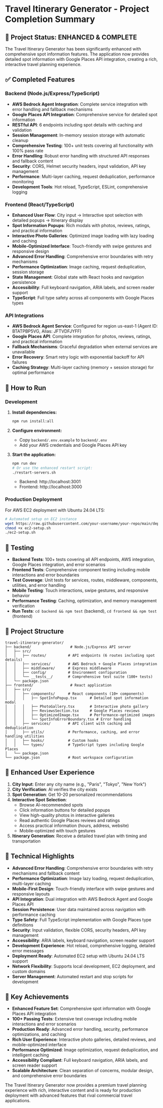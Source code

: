 # Travel Itinerary Generator - Project Completion Summary

## 🎉 Project Status: ENHANCED & COMPLETE

The Travel Itinerary Generator has been significantly enhanced with comprehensive spot information features. The application now provides detailed spot information with Google Places API integration, creating a rich, interactive travel planning experience.

## ✅ Completed Features

### Backend (Node.js/Express/TypeScript)
- **AWS Bedrock Agent Integration**: Complete service integration with error handling and fallback mechanisms
- **Google Places API Integration**: Comprehensive service for detailed spot information
- **RESTful API**: 6 endpoints including spot details with caching and validation
- **Session Management**: In-memory session storage with automatic cleanup
- **Comprehensive Testing**: 100+ unit tests covering all functionality with 100% pass rate
- **Error Handling**: Robust error handling with structured API responses and fallback content
- **Security**: CORS, Helmet security headers, input validation, API key management
- **Performance**: Multi-layer caching, request deduplication, performance monitoring
- **Development Tools**: Hot reload, TypeScript, ESLint, comprehensive logging

### Frontend (React/TypeScript)
- **Enhanced User Flow**: City input → Interactive spot selection with detailed popups → Itinerary display
- **Spot Information Popups**: Rich modals with photos, reviews, ratings, and practical information
- **Interactive Photo Galleries**: Optimized image loading with lazy loading and caching
- **Mobile-Optimized Interface**: Touch-friendly with swipe gestures and responsive design
- **Advanced Error Handling**: Comprehensive error boundaries with retry mechanisms
- **Performance Optimization**: Image caching, request deduplication, session storage
- **State Management**: Global state with React hooks and navigation persistence
- **Accessibility**: Full keyboard navigation, ARIA labels, and screen reader support
- **TypeScript**: Full type safety across all components with Google Places types

### API Integrations
- **AWS Bedrock Agent Service**: Configured for region us-east-1 (Agent ID: BTATPBP5VG, Alias: JFTVDFJYFF)
- **Google Places API**: Complete integration for photos, reviews, ratings, and practical information
- **Fallback Mechanisms**: Graceful degradation when external services are unavailable
- **Error Recovery**: Smart retry logic with exponential backoff for API failures
- **Caching Strategy**: Multi-layer caching (memory + session storage) for optimal performance

## 🚀 How to Run

### Development
1. **Install dependencies:**
   ```bash
   npm run install:all
   ```

2. **Configure environment:**
   - Copy `backend/.env.example` to `backend/.env`
   - Add your AWS credentials and Google Places API key

3. **Start the application:**
   ```bash
   npm run dev
   # Or use the enhanced restart script:
   ./restart-servers.sh
   ```
   - Backend: http://localhost:3001
   - Frontend: http://localhost:3000

### Production Deployment
For AWS EC2 deployment with Ubuntu 24.04 LTS:
```bash
# Automated setup on EC2 instance
wget https://raw.githubusercontent.com/your-username/your-repo/main/deployment/ec2-setup.sh
chmod +x ec2-setup.sh
./ec2-setup.sh
```

## 🧪 Testing

- **Backend Tests**: 100+ tests covering all API endpoints, AWS integration, Google Places integration, and error scenarios
- **Frontend Tests**: Comprehensive component testing including mobile interactions and error boundaries
- **Test Coverage**: Unit tests for services, routes, middleware, components, utilities, and error handling
- **Mobile Testing**: Touch interactions, swipe gestures, and responsive behavior
- **Performance Testing**: Caching, optimization, and memory management verification
- **Run Tests**: `cd backend && npm test` (backend), `cd frontend && npm test` (frontend)

## 📁 Project Structure

```
travel-itinerary-generator/
├── backend/                  # Node.js/Express API server
│   ├── src/
│   │   ├── routes/          # API endpoints (6 routes including spot details)
│   │   ├── services/        # AWS Bedrock + Google Places integration
│   │   ├── middleware/      # Express middleware
│   │   ├── config/          # Environment configuration
│   │   └── __tests__/       # Comprehensive test suite (100+ tests)
│   └── package.json
├── frontend/                 # React application
│   ├── src/
│   │   ├── components/      # React components (10+ components)
│   │   │   ├── SpotInfoPopup.tsx      # Detailed spot information modal
│   │   │   ├── PhotoGallery.tsx       # Interactive photo gallery
│   │   │   ├── ReviewsSection.tsx     # Google Places reviews
│   │   │   ├── OptimizedImage.tsx     # Performance-optimized images
│   │   │   └── SpotInfoErrorBoundary.tsx # Error handling
│   │   ├── services/        # API client with caching and deduplication
│   │   ├── utils/           # Performance, caching, and error handling utilities
│   │   ├── hooks/           # Custom hooks
│   │   └── types/           # TypeScript types including Google Places
│   └── package.json
└── package.json             # Root workspace configuration
```

## 🎯 Enhanced User Experience

1. **City Input**: Enter any city name (e.g., "Paris", "Tokyo", "New York")
2. **City Verification**: AI verifies the city exists
3. **Spot Generation**: Get 10-20 personalized recommendations
4. **Interactive Spot Selection**: 
   - Browse AI-recommended spots
   - Click information buttons for detailed popups
   - View high-quality photos in interactive galleries
   - Read authentic Google Places reviews and ratings
   - Access practical information (hours, address, website)
   - Mobile-optimized with touch gestures
5. **Itinerary Generation**: Receive a detailed travel plan with timing and transportation

## 🔧 Technical Highlights

- **Advanced Error Handling**: Comprehensive error boundaries with retry mechanisms and fallback content
- **Performance Optimization**: Image lazy loading, request deduplication, multi-layer caching
- **Mobile-First Design**: Touch-friendly interface with swipe gestures and responsive layouts
- **API Integration**: Dual integration with AWS Bedrock Agent and Google Places API
- **Session Persistence**: User data maintained across navigation with performance caching
- **Type Safety**: Full TypeScript implementation with Google Places type definitions
- **Security**: Input validation, flexible CORS, security headers, API key management
- **Accessibility**: ARIA labels, keyboard navigation, screen reader support
- **Development Experience**: Hot reload, comprehensive logging, detailed error messages
- **Deployment Ready**: Automated EC2 setup with Ubuntu 24.04 LTS support
- **Network Flexibility**: Supports local development, EC2 deployment, and custom domains
- **Server Management**: Automated restart and stop scripts for development

## 🌟 Key Achievements

- **Enhanced Feature Set**: Comprehensive spot information with Google Places API integration
- **100+ Passing Tests**: Extensive test coverage including mobile interactions and error scenarios
- **Production Ready**: Advanced error handling, security, performance optimizations, and caching
- **Rich User Experience**: Interactive photo galleries, detailed reviews, and mobile-optimized interface
- **Performance Optimized**: Image optimization, request deduplication, and intelligent caching
- **Accessibility Compliant**: Full keyboard navigation, ARIA labels, and screen reader support
- **Scalable Architecture**: Clean separation of concerns, modular design, and comprehensive error boundaries

The Travel Itinerary Generator now provides a premium travel planning experience with rich, interactive content and is ready for production deployment with advanced features that rival commercial travel applications.